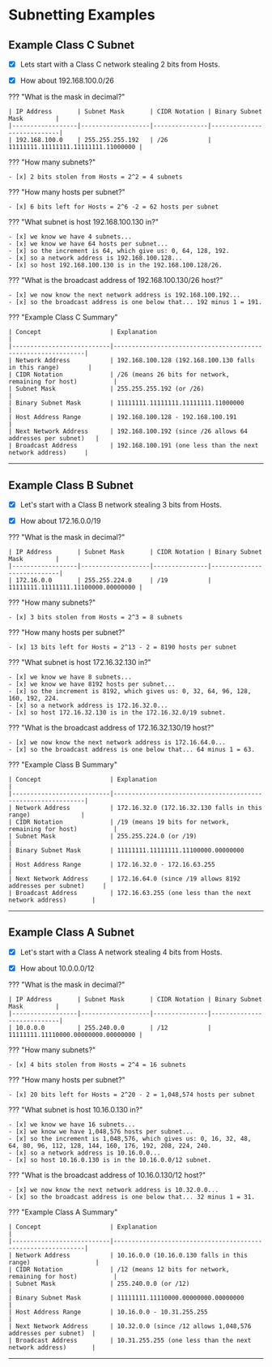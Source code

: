 
# Subnetting Examples

## Example Class C Subnet

- [x] Lets start with a Class C network stealing 2 bits from Hosts.

- [x] How about 192.168.100.0/26

??? "What is the mask in decimal?"

    | IP Address       | Subnet Mask       | CIDR Notation | Binary Subnet Mask         |
    |------------------|-------------------|---------------|----------------------------|
    | 192.168.100.0    | 255.255.255.192   | /26           | 11111111.11111111.11111111.11000000 |

    
??? "How many subnets?"

    - [x] 2 bits stolen from Hosts = 2^2 = 4 subnets

??? "How many hosts per subnet?"

    - [x] 6 bits left for Hosts = 2^6 -2 = 62 hosts per subnet

??? "What subnet is host 192.168.100.130 in?"

    - [x] we know we have 4 subnets...
    - [x] we know we have 64 hosts per subnet...
    - [x] so the increment is 64, which give us: 0, 64, 128, 192.
    - [x] so a network address is 192.168.100.128...
    - [x] so host 192.168.100.130 is in the 192.168.100.128/26. 

??? "What is the broadcast address of 192.168.100.130/26 host?"

    - [x] we now know the next network address is 192.168.100.192...
    - [x] so the broadcast address is one below that... 192 minus 1 = 191.


??? "Example Class C Summary"

    | Concept                   | Explanation                                                  |
    |---------------------------|--------------------------------------------------------------|
    | Network Address           | 192.168.100.128 (192.168.100.130 falls in this range)        |
    | CIDR Notation             | /26 (means 26 bits for network, remaining for host)          |
    | Subnet Mask               | 255.255.255.192 (or /26)                                     |
    | Binary Subnet Mask        | 11111111.11111111.11111111.11000000                          |
    | Host Address Range        | 192.168.100.128 - 192.168.100.191                            |
    | Next Network Address      | 192.168.100.192 (since /26 allows 64 addresses per subnet)   |
    | Broadcast Address         | 192.168.100.191 (one less than the next network address)     |

---

## Example Class B Subnet

- [x] Let's start with a Class B network stealing 3 bits from Hosts.

- [x] How about 172.16.0.0/19

??? "What is the mask in decimal?"

    | IP Address       | Subnet Mask       | CIDR Notation | Binary Subnet Mask         |
    |------------------|-------------------|---------------|----------------------------|
    | 172.16.0.0       | 255.255.224.0     | /19           | 11111111.11111111.11100000.00000000 |

??? "How many subnets?"

    - [x] 3 bits stolen from Hosts = 2^3 = 8 subnets

??? "How many hosts per subnet?"

    - [x] 13 bits left for Hosts = 2^13 - 2 = 8190 hosts per subnet

??? "What subnet is host 172.16.32.130 in?"

    - [x] we know we have 8 subnets...
    - [x] we know we have 8192 hosts per subnet...
    - [x] so the increment is 8192, which gives us: 0, 32, 64, 96, 128, 160, 192, 224.
    - [x] so a network address is 172.16.32.0...
    - [x] so host 172.16.32.130 is in the 172.16.32.0/19 subnet.

??? "What is the broadcast address of 172.16.32.130/19 host?"

    - [x] we now know the next network address is 172.16.64.0...
    - [x] so the broadcast address is one below that... 64 minus 1 = 63.

??? "Example Class B Summary"

    | Concept                   | Explanation                                                  |
    |---------------------------|--------------------------------------------------------------|
    | Network Address           | 172.16.32.0 (172.16.32.130 falls in this range)              |
    | CIDR Notation             | /19 (means 19 bits for network, remaining for host)          |
    | Subnet Mask               | 255.255.224.0 (or /19)                                       |
    | Binary Subnet Mask        | 11111111.11111111.11100000.00000000                          |
    | Host Address Range        | 172.16.32.0 - 172.16.63.255                                  |
    | Next Network Address      | 172.16.64.0 (since /19 allows 8192 addresses per subnet)     |
    | Broadcast Address         | 172.16.63.255 (one less than the next network address)       |

---

## Example Class A Subnet

- [x] Let's start with a Class A network stealing 4 bits from Hosts.

- [x] How about 10.0.0.0/12

??? "What is the mask in decimal?"

    | IP Address       | Subnet Mask       | CIDR Notation | Binary Subnet Mask         |
    |------------------|-------------------|---------------|----------------------------|
    | 10.0.0.0         | 255.240.0.0       | /12           | 11111111.11110000.00000000.00000000 |

??? "How many subnets?"

    - [x] 4 bits stolen from Hosts = 2^4 = 16 subnets

??? "How many hosts per subnet?"

    - [x] 20 bits left for Hosts = 2^20 - 2 = 1,048,574 hosts per subnet

??? "What subnet is host 10.16.0.130 in?"

    - [x] we know we have 16 subnets...
    - [x] we know we have 1,048,576 hosts per subnet...
    - [x] so the increment is 1,048,576, which gives us: 0, 16, 32, 48, 64, 80, 96, 112, 128, 144, 160, 176, 192, 208, 224, 240.
    - [x] so a network address is 10.16.0.0...
    - [x] so host 10.16.0.130 is in the 10.16.0.0/12 subnet.

??? "What is the broadcast address of 10.16.0.130/12 host?"

    - [x] we now know the next network address is 10.32.0.0...
    - [x] so the broadcast address is one below that... 32 minus 1 = 31.

??? "Example Class A Summary"

    | Concept                   | Explanation                                                  |
    |---------------------------|--------------------------------------------------------------|
    | Network Address           | 10.16.0.0 (10.16.0.130 falls in this range)                  |
    | CIDR Notation             | /12 (means 12 bits for network, remaining for host)          |
    | Subnet Mask               | 255.240.0.0 (or /12)                                         |
    | Binary Subnet Mask        | 11111111.11110000.00000000.00000000                          |
    | Host Address Range        | 10.16.0.0 - 10.31.255.255                                    |
    | Next Network Address      | 10.32.0.0 (since /12 allows 1,048,576 addresses per subnet)  |
    | Broadcast Address         | 10.31.255.255 (one less than the next network address)       |

---

